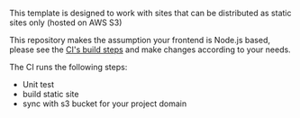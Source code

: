 This template is designed to work with sites that can be distributed as static sites only (hosted on AWS S3)

This repository makes the assumption your frontend is Node.js based, please see the [CI's build steps][ci-build] and make changes according to your needs.

The CI runs the following steps:
- Unit test
- build static site
- sync with s3 bucket for your project domain


[ci-build]: ../../.github/workflows/ci.yml#L9-L45